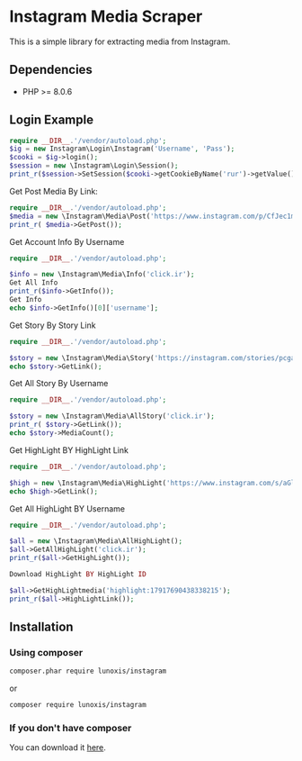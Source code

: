 # Instagram Media Scraper 
This is a simple library for extracting media from Instagram. 

## Dependencies
- PHP >= 8.0.6

## Login Example
```php
require __DIR__.'/vendor/autoload.php';
$ig = new Instagram\Login\Instagram('Username', 'Pass');
$cooki = $ig->login();
$session = new \Instagram\Login\Session();
print_r($session->SetSession($cooki->getCookieByName('rur')->getValue(),$cooki->getCookieByName('csrftoken')->getValue(),$cooki->getCookieByName('sessionid')->getValue(),$cooki->getCookieByName('ds_user_id')->getValue()));
```

Get Post Media By Link: 

```php
require __DIR__.'/vendor/autoload.php';
$media = new \Instagram\Media\Post('https://www.instagram.com/p/CfJec1mMLie/?igshid=YmMyMTA2M2Y=');
print_r( $media->GetPost());
```

Get Account Info By Username 

```php
require __DIR__.'/vendor/autoload.php';

$info = new \Instagram\Media\Info('click.ir');
Get All Info
print_r($info->GetInfo());
Get Info
echo $info->GetInfo()[0]['username'];
```
Get Story By Story Link

```php
require __DIR__.'/vendor/autoload.php';

$story = new \Instagram\Media\Story('https://instagram.com/stories/pcgadjettv/2868234876450457114?igshid=MDJmNzVkMjY=');
echo $story->GetLink();

```
Get All Story By Username

```php
require __DIR__.'/vendor/autoload.php';

$story = new \Instagram\Media\AllStory('click.ir');
print_r( $story->GetLink());
echo $story->MediaCount();
```

Get HighLight BY HighLight Link
```php
require __DIR__.'/vendor/autoload.php';

$high = new \Instagram\Media\HighLight('https://www.instagram.com/s/aGlnaGxpZ2h0OjE3OTI5NjQ4NzIzOTAyNjMy?story_media_id=2768449635828641458_7247131961&igshid=YmMyMTA2M2Y=');
echo $high->GetLink();

```

Get All HighLight BY Username

```php
require __DIR__.'/vendor/autoload.php';

$all = new \Instagram\Media\AllHighLight();
$all->GetAllHighLight('click.ir');
print_r($all->GetHighLight());

Download HighLight BY HighLight ID 

$all->GetHighLightmedia('highlight:17917690438338215');
print_r($all->HighLightLink());

```


## Installation

### Using composer

```sh
composer.phar require lunoxis/instagram
```
or 
```sh
composer require lunoxis/instagram 
```

### If you don't have composer
You can download it [here](https://getcomposer.org/download/).

